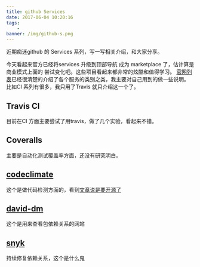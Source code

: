 ```yaml
---
title: github Services
date: 2017-06-04 10:20:16
tags:
    -
banner: /img/github-s.png
---
```


近期痴迷github 的 Services 系列，写一写相关介绍，和大家分享。

今天看起来官方已经将services 升级到顶部导航 成为 marketplace 了，估计算是商业模式上面的
尝试变化吧。这些项目看起来都非常的炫酷和值得学习。
[官网列表](https://github.com/marketplace)已经很清楚的介绍了各个服务的类别之类，我主要对自己用到的做一些说明。
比如CI 系列有很多，我只用了Travis 就只介绍这一个了。

## Travis CI

目前在CI 方面主要尝试了用travis，做了几个实验，看起来不错。

## Coveralls

主要是自动化测试覆盖率方面，还没有研究明白。

## [codeclimate](https://codeclimate.com)

这个是做代码检测方面的，看到[文章说是要开源了](https://www.oschina.net/news/63558/code-climate-opensource)

## [david-dm](https://david-dm.org/)

这个是用来查看包依赖关系的网站

## [snyk](https://snyk.io/)
持续修复依赖关系，这个是什么鬼